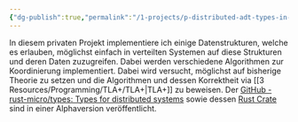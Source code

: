 ```yaml
---
{"dg-publish":true,"permalink":"/1-projects/p-distributed-adt-types-in-rust/distributed-adt-projektbeschreibung/","noteIcon":"","created":"2024-04-14T17:32:38.121+02:00","updated":"2024-04-15T08:30:03.557+02:00"}
---
```



In diesem privaten Projekt implementiere ich einige Datenstrukturen, welche es erlauben, möglichst einfach in verteilten Systemen auf diese Strukturen und deren Daten zuzugreifen. Dabei werden verschiedene Algorithmen zur Koordinierung implementiert. Dabei wird versucht, möglichst auf bisherige Theorie zu setzen und die Algorithmen und dessen Korrektheit via [[3 Resources/Programming/TLA+/TLA+\|TLA+]] zu beweisen.
Der [GitHub - rust-micro/types: Types for distributed systems](https://github.com/rust-micro/types) sowie dessen [Rust Crate](https://crates.io/crates/micro_types) sind in einer Alphaversion veröffentlicht.
